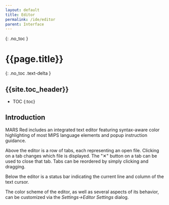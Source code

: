 ```yaml
---
layout: default
title: Editor
permalink: /ide/editor
parent: Interface
---
```


{: .no_toc }
# {{page.title}}

{: .no_toc .text-delta }
## {{site.toc_header}}

- TOC
{:toc}

## Introduction

MARS Red includes an integrated text editor featuring syntax-aware color highlighting
of most MIPS language elements and popup instruction guidance.

Above the editor is a row of tabs, each representing an open file. Clicking on a tab
changes which file is displayed. The "✕" button on a tab can be used to close that tab.
Tabs can be reordered by simply clicking and dragging.

Below the editor is a status bar indicating the current line and column of the text cursor.

The color scheme of the editor, as well as several aspects of its behavior, can be
customized via the *Settings→Editor Settings* dialog.
